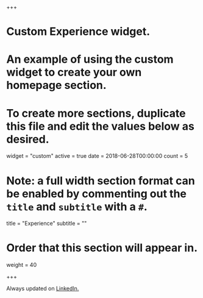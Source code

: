 
 +++
# Custom Experience widget.
# An example of using the custom widget to create your own homepage section.
# To create more sections, duplicate this file and edit the values below as desired.
widget = "custom"
active = true
date = 2018-06-28T00:00:00
count = 5

# Note: a full width section format can be enabled by commenting out the `title` and `subtitle` with a `#`.
title = "Experience"
subtitle = ""

# Order that this section will appear in.
weight = 40

+++

 Always updated on [LinkedIn.](https://www.linkedin.com/in/keerat-kaur-guliani/)
    
